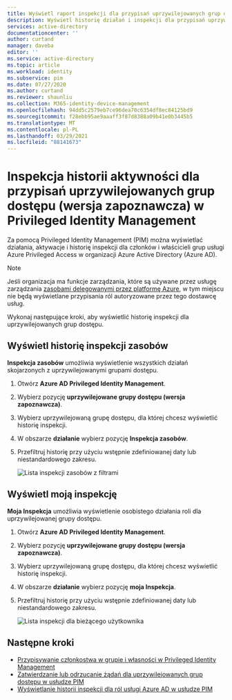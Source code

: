 ```yaml
---
title: Wyświetl raport inspekcji dla przypisań uprzywilejowanych grup dostępu w Privileged Identity Management (PIM) — Azure AD | Microsoft Docs
description: Wyświetl historię działań i inspekcji dla przypisań uprzywilejowanych grup dostępu w Azure AD Privileged Identity Management (PIM).
services: active-directory
documentationcenter: ''
author: curtand
manager: daveba
editor: ''
ms.service: active-directory
ms.topic: article
ms.workload: identity
ms.subservice: pim
ms.date: 07/27/2020
ms.author: curtand
ms.reviewer: shaunliu
ms.collection: M365-identity-device-management
ms.openlocfilehash: 94dd5c2579eb7ce96dea70c6354df8ec84125bd9
ms.sourcegitcommit: f28ebb95ae9aaaff3f87d8388a09b41e0b3445b5
ms.translationtype: MT
ms.contentlocale: pl-PL
ms.lasthandoff: 03/29/2021
ms.locfileid: "88141673"
---
```

# <a name="audit-activity-history-for-privileged-access-group-assignments-preview-in-privileged-identity-management"></a>Inspekcja historii aktywności dla przypisań uprzywilejowanych grup dostępu (wersja zapoznawcza) w Privileged Identity Management

Za pomocą Privileged Identity Management (PIM) można wyświetlać działania, aktywacje i historię inspekcji dla członków i właścicieli grup usługi Azure Privileged Access w organizacji Azure Active Directory (Azure AD).

> [!NOTE]
> Jeśli organizacja ma funkcje zarządzania, które są używane przez usługę zarządzania [zasobami delegowanymi przez platformę Azure](../../lighthouse/concepts/azure-delegated-resource-management.md), w tym miejscu nie będą wyświetlane przypisania ról autoryzowane przez tego dostawcę usług.

Wykonaj następujące kroki, aby wyświetlić historię inspekcji dla uprzywilejowanych grup dostępu.

## <a name="view-resource-audit-history"></a>Wyświetl historię inspekcji zasobów

**Inspekcja zasobów** umożliwia wyświetlenie wszystkich działań skojarzonych z uprzywilejowanymi grupami dostępu.

1. Otwórz **Azure AD Privileged Identity Management**.

1. Wybierz pozycję **uprzywilejowane grupy dostępu (wersja zapoznawcza)**.

1. Wybierz uprzywilejowaną grupę dostępu, dla której chcesz wyświetlić historię inspekcji.

1. W obszarze **działanie** wybierz pozycję **Inspekcja zasobów**.

1. Przefiltruj historię przy użyciu wstępnie zdefiniowanej daty lub niestandardowego zakresu.

    ![Lista inspekcji zasobów z filtrami](media/groups-audit/groups-resource-audit.png)

## <a name="view-my-audit"></a>Wyświetl moją inspekcję

**Moja Inspekcja** umożliwia wyświetlenie osobistego działania roli dla uprzywilejowanej grupy dostępu.

1. Otwórz **Azure AD Privileged Identity Management**.

1. Wybierz pozycję **uprzywilejowane grupy dostępu (wersja zapoznawcza)**.

1. Wybierz uprzywilejowaną grupę dostępu, dla której chcesz wyświetlić historię inspekcji.

1. W obszarze **działanie** wybierz pozycję **moja Inspekcja**.

1. Przefiltruj historię przy użyciu wstępnie zdefiniowanej daty lub niestandardowego zakresu.

    ![Lista inspekcji dla bieżącego użytkownika](media/azure-pim-resource-rbac/my-audit-time.png)

## <a name="next-steps"></a>Następne kroki

- [Przypisywanie członkostwa w grupie i własności w Privileged Identity Management](groups-assign-member-owner.md)
- [Zatwierdzanie lub odrzucanie żądań dla uprzywilejowanych grup dostępu w usłudze PIM](groups-approval-workflow.md)
- [Wyświetlanie historii inspekcji dla ról usługi Azure AD w usłudze PIM](groups-audit.md)
